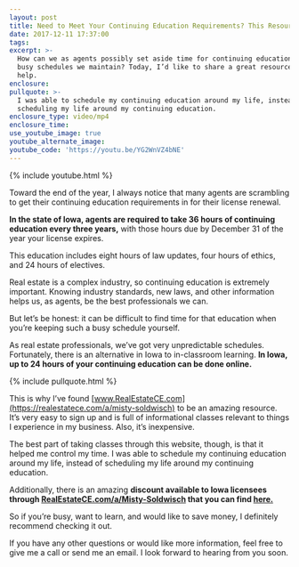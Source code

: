 ```yaml
---
layout: post
title: Need to Meet Your Continuing Education Requirements? This Resource Can Help
date: 2017-12-11 17:37:00
tags:
excerpt: >-
  How can we as agents possibly set aside time for continuing education with the
  busy schedules we maintain? Today, I’d like to share a great resource that can
  help.
enclosure:
pullquote: >-
  I was able to schedule my continuing education around my life, instead of
  scheduling my life around my continuing education.
enclosure_type: video/mp4
enclosure_time:
use_youtube_image: true
youtube_alternate_image:
youtube_code: 'https://youtu.be/YG2WnVZ4bNE'
---
```



{% include youtube.html %}

Toward the end of the year, I always notice that many agents are scrambling to get their continuing education requirements in for their license renewal.

**In the state of Iowa, agents are required to take 36 hours of continuing education every three years,** with those hours due by December 31 of the year your license expires.

This education includes eight hours of law updates, four hours of ethics, and 24 hours of electives.

Real estate is a complex industry, so continuing education is extremely important. Knowing industry standards, new laws, and other information helps us, as agents, be the best professionals we can.

But let’s be honest: it can be difficult to find time for that education when you’re keeping such a busy schedule yourself.

As real estate professionals, we’ve got very unpredictable schedules. Fortunately, there is an alternative in Iowa to in-classroom learning. **In Iowa, up to 24 hours of your continuing education can be done online.**

{% include pullquote.html %}

This is why I’ve found [www.RealEstateCE.com](https://realestatece.com/a/misty-soldwisch) to be an amazing resource. It’s very easy to sign up and is full of informational classes relevant to things I experience in my business. Also, it’s inexpensive.

The best part of taking classes through this website, though, is that it helped me control my time. I was able to schedule my continuing education around my life, instead of scheduling my life around my continuing education.

Additionally, there is an amazing **discount available to Iowa licensees through [RealEstateCE.com/a/Misty-Soldwisch](https://realestatece.com/a/misty-soldwisch) that you can find [here.](https://realestatece.com/a/misty-soldwisch)**

So if you’re busy, want to learn, and would like to save money, I definitely recommend checking it out.

If you have any other questions or would like more information, feel free to give me a call or send me an email. I look forward to hearing from you soon.